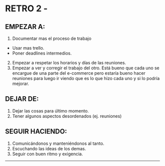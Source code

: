 # RETRO 2 -

## EMPEZAR A:

1. Documentar mas el proceso de trabajo

-   Usar mas trello.
-   Poner deadlines intermedios.

2. Empezar a respetar los horarios y días de las reuniones.
3. Empezar a ver y corregir el trabajo del otro. Está bueno que cada uno se encargue de una parte del e-commerce pero estaría bueno hacer reuniones para luego ir viendo que es lo que hizo cada uno y si lo podría mejorar.

## DEJAR DE:

1. Dejar las cosas para último momento.
2. Tener algunos aspectos desordenados (ej. reuniones)

## SEGUIR HACIENDO:

1. Comunicándonos y manteniéndonos al tanto.
2. Escuchando las ideas de los demas.
3. Seguir con buen ritmo y exigencia.

---
